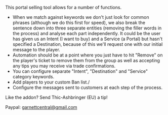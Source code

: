 This portal selling tool allows for a number of functions.

-   When we match against keywords we don't just look for common phrases (although we do this first for speed), we also break the sentence down into three separate entities (removing the filler words in the process) and analyse each part independently. It could be the user has given us an Intent (I want to buy) and a Service (a Portal) but hasn't specified a Destination, because of this we'll request one with our initial message to the player.
-   Automation should be at a point where you just have to hit "Remove" on the player's ticket to remove them from the group as well as accepting any tips you may receive via trade confirmations.
-   You can configure separate "Intent", "Destination" and "Service" category keywords.
-   Add players to your custom Ban list./
-   Configure the messages sent to customers at each step of the process.

Like the addon? Send Thic-Ashbringer (EU) a tip!

Paypal: [garnettcentral@gmail.com](https://www.paypal.com/donate/?business=UZ6CXSX9QWCSS&no_recurring=0&item_name=Any+tips+for+usage+of+Thic-Portals+is+wholly+appreciated%21+Thank+you.&currency_code=GBP)
